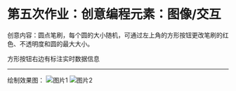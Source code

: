 # 第五次作业：创意编程元素：图像/交互

创意内容：圆点笔刷，每个圆的大小随机，可通过左上角的方形按钮更改笔刷的红色、不透明度和圆的最大大小。

方形按钮右边有标注实时数据信息
***
绘制效果图：
![图片1](https://user-images.githubusercontent.com/90952715/137900483-d137ab49-409b-4dd1-b41c-b48d898a7d90.png)
![图片2](https://user-images.githubusercontent.com/90952715/137900540-94bf07b5-eaee-4d71-bc7b-98674f50e93c.png)
